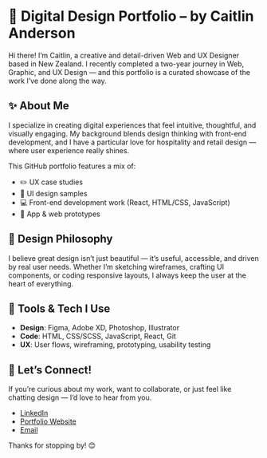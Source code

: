 # 🌟 Digital Design Portfolio – by Caitlin Anderson

Hi there! I’m Caitlin, a creative and detail-driven Web and UX Designer based in New Zealand. I recently completed a two-year journey in Web, Graphic, and UX Design — and this portfolio is a curated showcase of the work I’ve done along the way.

## ✨ About Me

I specialize in creating digital experiences that feel intuitive, thoughtful, and visually engaging. My background blends design thinking with front-end development, and I have a particular love for hospitality and retail design — where user experience really shines.

This GitHub portfolio features a mix of:

- ✏️ UX case studies
- 🎨 UI design samples
- 💻 Front-end development work (React, HTML/CSS, JavaScript)
- 📱 App & web prototypes

## 🧠 Design Philosophy

I believe great design isn’t just beautiful — it’s useful, accessible, and driven by real user needs. Whether I’m sketching wireframes, crafting UI components, or coding responsive layouts, I always keep the user at the heart of everything.

## 🧰 Tools & Tech I Use

- **Design**: Figma, Adobe XD, Photoshop, Illustrator
- **Code**: HTML, CSS/SCSS, JavaScript, React, Git
- **UX**: User flows, wireframing, prototyping, usability testing

## 💬 Let’s Connect!

If you’re curious about my work, want to collaborate, or just feel like chatting design — I’d love to hear from you.

- [LinkedIn](https://www.linkedin.com/in/caitlin-anderson-75bb16270/)
- [Portfolio Website](https://caitlin-anderson-design.vercel.app/)
- [Email](mailto:caitlin.anderson099@gmail.com)

Thanks for stopping by! 😊


